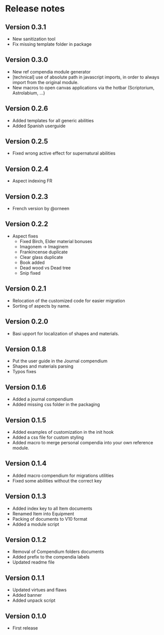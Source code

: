 # Release notes

## Version 0.3.1

- New sanitization tool
- Fix missing template folder in package

## Version 0.3.0

- New ref compendia module generator
- [technical] use of absolute path in javascript imports, in order to always import from the original module.
- New macros to open canvas applications via the hotbar (Scriptorium, Astrolabium, ...)

## Version 0.2.6

- Added templates for all generic abilities
- Added Spanish userguide

## Version 0.2.5

- Fixed wrong active effect for supernatural abilities

## Version 0.2.4

- Aspect indexing FR

## Version 0.2.3

- French version by @orneen

## Version 0.2.2

- Aspect fixes
  - Fixed Birch, Elder material bonuses
  - Imagonem -> Imaginem
  - Frankincense duplicate
  - Clear glass duplicate
  - Book added
  - Dead wood vs Dead tree
  - Snip fixed

## Version 0.2.1

- Relocation of the customized code for easier migration
- Sorting of aspects by name.

## Version 0.2.0

- Basi upport for localization of shapes and materials.

## Version 0.1.8

- Put the user guide in the Journal compendium
- Shapes and materials parsing
- Typos fixes

## Version 0.1.6

- Added a journal compendium
- Added missing css folder in the packaging

## Version 0.1.5

- Added examples of customization in the init hook
- Added a css file for custom styling
- Added macro to merge personal compendia into your own reference module.

## Version 0.1.4

- Added macro compendium for migrations utilities
- Fixed some abilities without the correct key

## Version 0.1.3

- Added index key to all Item documents
- Renamed Item into Equipment
- Packing of documents to V10 format
- Added a module script

## Version 0.1.2

- Removal of Compendium folders documents
- Added prefix to the compendia labels
- Updated readme file

## Version 0.1.1

- Updated virtues and flaws
- Added banner
- Added unpack script

## Version 0.1.0

- First release
